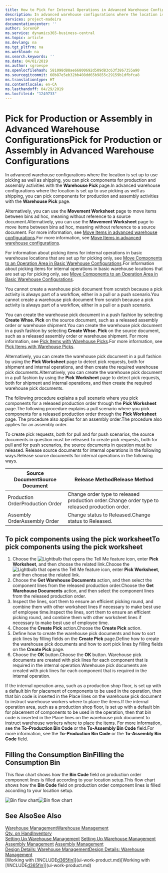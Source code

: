 ```yaml
---
title: How to Pick for Internal Operations in Advanced Warehouse Configurations | Microsoft Docs
description: In advanced warehouse configurations where the location is set up to use picking as well as shipping, you can pick components for production and assembly activities with the **Warehouse Pick** page.
services: project-madeira
documentationcenter: ''
author: SorenGP
ms.service: dynamics365-business-central
ms.topic: article
ms.devlang: na
ms.tgt_pltfrm: na
ms.workload: na
ms.search.keywords: ''
ms.date: 04/01/2019
ms.author: sgroespe
ms.openlocfilehash: 581098d88ae66800692d509d83c63f3867355a90
ms.sourcegitcommit: 60b87e5eb32bb408dd65b9855c29159b1dfbfca8
ms.translationtype: HT
ms.contentlocale: en-CA
ms.lasthandoff: 04/29/2019
ms.locfileid: "1249733"
---
```

# <a name="pick-for-production-or-assembly-in-advanced-warehouse-configurations"></a><span data-ttu-id="b493a-103">Pick for Production or Assembly in Advanced Warehouse Configurations</span><span class="sxs-lookup"><span data-stu-id="b493a-103">Pick for Production or Assembly in Advanced Warehouse Configurations</span></span>
<span data-ttu-id="b493a-104">In advanced warehouse configurations where the location is set up to use picking as well as shipping, you can pick components for production and assembly activities with the **Warehouse Pick** page.</span><span class="sxs-lookup"><span data-stu-id="b493a-104">In advanced warehouse configurations where the location is set up to use picking as well as shipping, you can pick components for production and assembly activities with the **Warehouse Pick** page.</span></span>  

<span data-ttu-id="b493a-105">Alternatively, you can use the **Movement Worksheet** page to move items between bins ad hoc, meaning without reference to a source document.</span><span class="sxs-lookup"><span data-stu-id="b493a-105">Alternatively, you can use the **Movement Worksheet** page to move items between bins ad hoc, meaning without reference to a source document.</span></span> <span data-ttu-id="b493a-106">For more information, see [Move Items in advanced warehouse configurations](warehouse-how-to-move-items-in-advanced-warehousing.md).</span><span class="sxs-lookup"><span data-stu-id="b493a-106">For more information, see [Move Items in advanced warehouse configurations](warehouse-how-to-move-items-in-advanced-warehousing.md).</span></span>  

<span data-ttu-id="b493a-107">For information about picking items for internal operations in basic warehouse locations that are set up for picking only, see [Move Components to an Operation Area in Basic Warehouse Configurations](warehouse-how-to-move-components-to-an-operation-area-in-basic-warehousing.md).</span><span class="sxs-lookup"><span data-stu-id="b493a-107">For information about picking items for internal operations in basic warehouse locations that are set up for picking only, see [Move Components to an Operation Area in Basic Warehouse Configurations](warehouse-how-to-move-components-to-an-operation-area-in-basic-warehousing.md).</span></span>  

<span data-ttu-id="b493a-108">You cannot create a warehouse pick document from scratch because a pick activity is always part of a workflow, either in a pull or a push scenario.</span><span class="sxs-lookup"><span data-stu-id="b493a-108">You cannot create a warehouse pick document from scratch because a pick activity is always part of a workflow, either in a pull or a push scenario.</span></span>  

<span data-ttu-id="b493a-109">You can create the warehouse pick document in a push fashion by selecting **Create Whse. Pick** on the source document, such as a released assembly order or warehouse shipment.</span><span class="sxs-lookup"><span data-stu-id="b493a-109">You can create the warehouse pick document in a push fashion by selecting **Create Whse. Pick** on the source document, such as a released assembly order or warehouse shipment.</span></span> <span data-ttu-id="b493a-110">For more information, see [Pick Items with Warehouse Picks](warehouse-how-to-pick-items-for-warehouse-shipment.md).</span><span class="sxs-lookup"><span data-stu-id="b493a-110">For more information, see [Pick Items with Warehouse Picks](warehouse-how-to-pick-items-for-warehouse-shipment.md).</span></span>  

<span data-ttu-id="b493a-111">Alternatively, you can create the warehouse pick document in a pull fashion by using the **Pick Worksheet** page to detect pick requests, both for shipment and internal operations, and then create the required warehouse pick documents.</span><span class="sxs-lookup"><span data-stu-id="b493a-111">Alternatively, you can create the warehouse pick document in a pull fashion by using the **Pick Worksheet** page to detect pick requests, both for shipment and internal operations, and then create the required warehouse pick documents.</span></span>  

<span data-ttu-id="b493a-112">The following procedure explains a pull scenario where you pick components for a released production order through the **Pick Worksheet** page.</span><span class="sxs-lookup"><span data-stu-id="b493a-112">The following procedure explains a pull scenario where you pick components for a released production order through the **Pick Worksheet** page.</span></span> <span data-ttu-id="b493a-113">The procedure also applies for an assembly order.</span><span class="sxs-lookup"><span data-stu-id="b493a-113">The procedure also applies for an assembly order.</span></span>  

<span data-ttu-id="b493a-114">To create pick requests, both for pull and for push scenarios, the source documents in question must be released.</span><span class="sxs-lookup"><span data-stu-id="b493a-114">To create pick requests, both for pull and for push scenarios, the source documents in question must be released.</span></span> <span data-ttu-id="b493a-115">Release source documents for internal operations in the following ways.</span><span class="sxs-lookup"><span data-stu-id="b493a-115">Release source documents for internal operations in the following ways.</span></span>  

|<span data-ttu-id="b493a-116">Source Document</span><span class="sxs-lookup"><span data-stu-id="b493a-116">Source Document</span></span>|<span data-ttu-id="b493a-117">Release Method</span><span class="sxs-lookup"><span data-stu-id="b493a-117">Release Method</span></span>|  
|---------------------|--------------------|  
|<span data-ttu-id="b493a-118">Production Order</span><span class="sxs-lookup"><span data-stu-id="b493a-118">Production Order</span></span>|<span data-ttu-id="b493a-119">Change order type to released production order.</span><span class="sxs-lookup"><span data-stu-id="b493a-119">Change order type to released production order.</span></span>|  
|<span data-ttu-id="b493a-120">Assembly Order</span><span class="sxs-lookup"><span data-stu-id="b493a-120">Assembly Order</span></span>|<span data-ttu-id="b493a-121">Change status to Released.</span><span class="sxs-lookup"><span data-stu-id="b493a-121">Change status to Released.</span></span>|  

## <a name="to-pick-components-using-the-pick-worksheet"></a><span data-ttu-id="b493a-122">To pick components using the pick worksheet</span><span class="sxs-lookup"><span data-stu-id="b493a-122">To pick components using the pick worksheet</span></span>  
1.  <span data-ttu-id="b493a-123">Choose the ![Lightbulb that opens the Tell Me feature](media/ui-search/search_small.png "Tell me what you want to do") icon, enter **Pick Worksheet**, and then choose the related link.</span><span class="sxs-lookup"><span data-stu-id="b493a-123">Choose the ![Lightbulb that opens the Tell Me feature](media/ui-search/search_small.png "Tell me what you want to do") icon, enter **Pick Worksheet**, and then choose the related link.</span></span>  
2.  <span data-ttu-id="b493a-124">Choose the **Get Warehouse Documents** action, and then select the component lines from the released production order.</span><span class="sxs-lookup"><span data-stu-id="b493a-124">Choose the **Get Warehouse Documents** action, and then select the component lines from the released production order.</span></span>  
3.  <span data-ttu-id="b493a-125">Inspect the lines, sort them to ensure an efficient picking round, and combine them with other worksheet lines if necessary to make best use of employee time.</span><span class="sxs-lookup"><span data-stu-id="b493a-125">Inspect the lines, sort them to ensure an efficient picking round, and combine them with other worksheet lines if necessary to make best use of employee time.</span></span>  
4.  <span data-ttu-id="b493a-126">Choose the **Create Pick** action.</span><span class="sxs-lookup"><span data-stu-id="b493a-126">Choose the **Create Pick** action.</span></span>  
5.  <span data-ttu-id="b493a-127">Define how to create the warehouse pick documents and how to sort pick lines by filling fields on the **Create Pick** page.</span><span class="sxs-lookup"><span data-stu-id="b493a-127">Define how to create the warehouse pick documents and how to sort pick lines by filling fields on the **Create Pick** page.</span></span>  
6.  <span data-ttu-id="b493a-128">Choose the **OK** button.</span><span class="sxs-lookup"><span data-stu-id="b493a-128">Choose the **OK** button.</span></span> <span data-ttu-id="b493a-129">Warehouse pick documents are created with pick lines for each component that is required in the internal operation.</span><span class="sxs-lookup"><span data-stu-id="b493a-129">Warehouse pick documents are created with pick lines for each component that is required in the internal operation.</span></span>  

<span data-ttu-id="b493a-130">If the internal operation area, such as a production shop floor, is set up with a default bin for placement of components to be used in the operation, then that bin code is inserted in the Place lines on the warehouse pick document to instruct warehouse workers where to place the items.</span><span class="sxs-lookup"><span data-stu-id="b493a-130">If the internal operation area, such as a production shop floor, is set up with a default bin for placement of components to be used in the operation, then that bin code is inserted in the Place lines on the warehouse pick document to instruct warehouse workers where to place the items.</span></span> <span data-ttu-id="b493a-131">For more information, see the **To-Production Bin Code** or the **To-Assembly Bin Code** field.</span><span class="sxs-lookup"><span data-stu-id="b493a-131">For more information, see the **To-Production Bin Code** or the **To-Assembly Bin Code** field.</span></span>

## <a name="filling-the-consumption-bin"></a><span data-ttu-id="b493a-132">Filling the Consumption Bin</span><span class="sxs-lookup"><span data-stu-id="b493a-132">Filling the Consumption Bin</span></span>
<span data-ttu-id="b493a-133">This flow chart shows how the **Bin Code** field on production order component lines is filled according to your location setup.</span><span class="sxs-lookup"><span data-stu-id="b493a-133">This flow chart shows how the **Bin Code** field on production order component lines is filled according to your location setup.</span></span>

<span data-ttu-id="b493a-134">![Bin flow chart](media/binflow.png "BinFlow")</span><span class="sxs-lookup"><span data-stu-id="b493a-134">![Bin flow chart](media/binflow.png "BinFlow")</span></span>  

## <a name="see-also"></a><span data-ttu-id="b493a-135">See Also</span><span class="sxs-lookup"><span data-stu-id="b493a-135">See Also</span></span>
[<span data-ttu-id="b493a-136">Warehouse Management</span><span class="sxs-lookup"><span data-stu-id="b493a-136">Warehouse Management</span></span>](warehouse-manage-warehouse.md)  
[<span data-ttu-id="b493a-137">Qty. on Hand</span><span class="sxs-lookup"><span data-stu-id="b493a-137">Inventory</span></span>](inventory-manage-inventory.md)  
<span data-ttu-id="b493a-138">[Setting Up Warehouse Management](warehouse-setup-warehouse.md)   </span><span class="sxs-lookup"><span data-stu-id="b493a-138">[Setting Up Warehouse Management](warehouse-setup-warehouse.md)   </span></span>  
<span data-ttu-id="b493a-139">[Assembly Management](assembly-assemble-items.md)  </span><span class="sxs-lookup"><span data-stu-id="b493a-139">[Assembly Management](assembly-assemble-items.md)  </span></span>  
[<span data-ttu-id="b493a-140">Design Details: Warehouse Management</span><span class="sxs-lookup"><span data-stu-id="b493a-140">Design Details: Warehouse Management</span></span>](design-details-warehouse-management.md)  
<span data-ttu-id="b493a-141">[Working with [!INCLUDE[d365fin](includes/d365fin_md.md)]](ui-work-product.md)</span><span class="sxs-lookup"><span data-stu-id="b493a-141">[Working with [!INCLUDE[d365fin](includes/d365fin_md.md)]](ui-work-product.md)</span></span>
